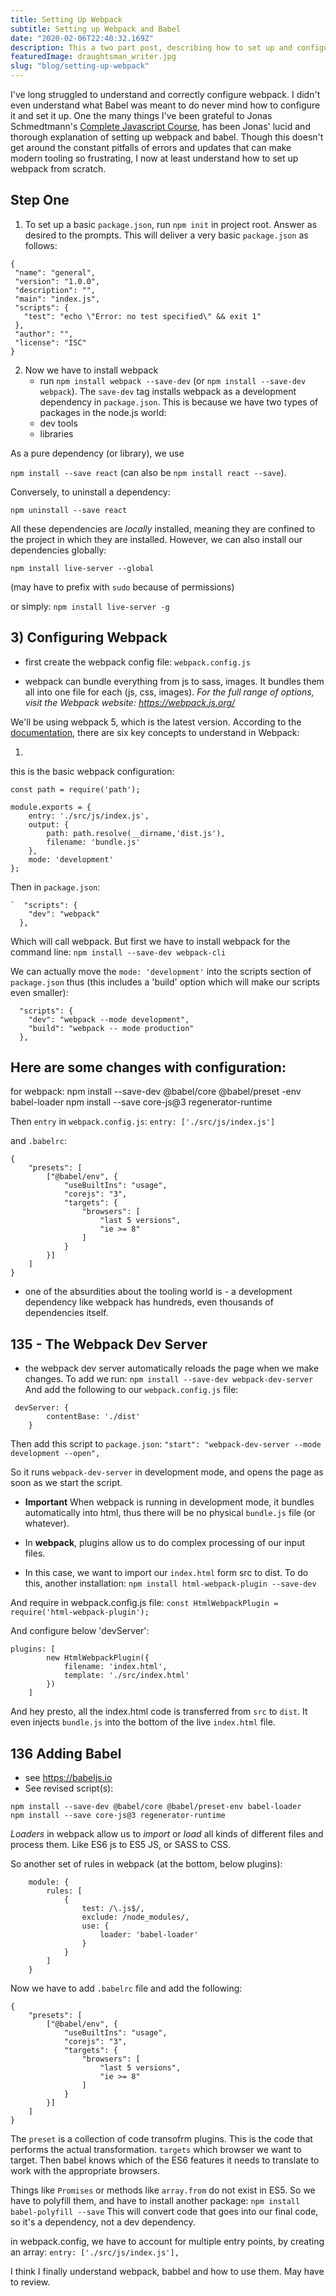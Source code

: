 ```yaml
---
title: Setting Up Webpack
subtitle: Setting up Webpack and Babel
date: "2020-02-06T22:40:32.169Z"
description: This a two part post, describing how to set up and configure Webpack and Babel.
featuredImage: draughtsman_writer.jpg
slug: "blog/setting-up-webpack"
---
```


I've long struggled to understand and correctly configure webpack. I didn't even understand what Babel was meant to do never mind how to configure it and set it up. One the many things I've been grateful to Jonas Schmedtmann's <a href="https://www.udemy.com/course/the-complete-javascript-course/">Complete Javascript Course</a>, has been Jonas' lucid and thorough explanation of setting up webpack and babel. Though this doesn't get around the constant pitfalls of errors and updates that can make modern tooling so frustrating, I now at least understand how to set up webpack from scratch.

## Step One

1.  To set up a basic `package.json`, run `npm init` in project root. Answer as desired to the prompts. This will deliver a very basic `package.json` as follows:

```
{
 "name": "general",
 "version": "1.0.0",
 "description": "",
 "main": "index.js",
 "scripts": {
   "test": "echo \"Error: no test specified\" && exit 1"
 },
 "author": "",
 "license": "ISC"
}
```

2. Now we have to install webpack
   - run `npm install webpack --save-dev` (or `npm install --save-dev webpack`). The `save-dev` tag installs webpack as a development dependency in `package.json`. This is because we have two types of packages in the node.js world:
   - dev tools
   - libraries

As a pure dependency (or library), we use

`npm install --save react` (can also be `npm install react --save`).

Conversely, to uninstall a dependency:

`npm uninstall --save react`

All these dependencies are _locally_ installed, meaning they are confined to the project in which they are installed. However, we can also install our dependencies globally:

`npm install live-server --global`

(may have to prefix with `sudo` because of permissions)

or simply: `npm install live-server -g`

## 3) Configuring Webpack

- first create the webpack config file: `webpack.config.js`

- webpack can bundle everything from js to sass, images. It bundles them all into one file for each (js, css, images). _For the full range of options, visit the Webpack website: https://webpack.js.org/_

We'll be using webpack 5, which is the latest version. According to the <a href="https://webpack.js.org/concepts/">documentation</a>, there are six key concepts to understand in Webpack:

1.

this is the basic webpack configuration:

```
const path = require('path');

module.exports = {
    entry: './src/js/index.js',
    output: {
        path: path.resolve(__dirname,'dist.js'),
        filename: 'bundle.js'
    },
    mode: 'development'
};
```

Then in `package.json`:

```
`  "scripts": {
    "dev": "webpack"
  },
```

Which will call webpack. But first we have to install webpack for the command line:
`npm install --save-dev webpack-cli`

We can actually move the `mode: 'development'` into the scripts section of `package.json` thus (this includes a 'build' option which will make our scripts even smaller):

```
  "scripts": {
    "dev": "webpack --mode development",
    "build": "webpack -- mode production"
  },
```

## Here are some changes with configuration:

for webpack:
npm install --save-dev @babel/core @babel/preset
-env babel-loader
npm install --save core-js@3 regenerator-runtime

Then `entry` in `webpack.config.js`:
`entry: ['./src/js/index.js']`

and `.babelrc`:

```
{
    "presets": [
        ["@babel/env", {
            "useBuiltIns": "usage",
            "corejs": "3",
            "targets": {
                "browsers": [
                    "last 5 versions",
                    "ie >= 8"
                ]
            }
        }]
    ]
}
```

- one of the absurdities about the tooling world is - a development dependency like webpack has hundreds, even thousands of dependencies itself.

## 135 - The Webpack Dev Server

- the webpack dev server automatically reloads the page when we make changes. To add we run:
  `npm install --save-dev webpack-dev-server`
  And add the following to our `webpack.config.js` file:

```
 devServer: {
        contentBase: './dist'
    }
```

Then add this script to `package.json`: `"start": "webpack-dev-server --mode development --open",`

So it runs `webpack-dev-server` in development mode, and opens the page as soon as we start the script.

- **Important** When webpack is running in development mode, it bundles automatically into html, thus there will be no physical `bundle.js` file (or whatever).

- In **webpack**, plugins allow us to do complex processing of our input files.
- In this case, we want to import our `index.html` form src to dist. To do this, another installation:
  `npm install html-webpack-plugin --save-dev`

And require in webpack.config.js file:
`const HtmlWebpackPlugin = require('html-webpack-plugin');`

And configure below 'devServer':

```
plugins: [
        new HtmlWebpackPlugin({
            filename: 'index.html',
            template: './src/index.html'
        })
    ]
```

And hey presto, all the index.html code is transferred from `src` to `dist`. It even injects `bundle.js` into the bottom of the live `index.html` file.

## 136 Adding Babel

- see https://babeljs.io
- See revised script(s):

```
npm install --save-dev @babel/core @babel/preset-env babel-loader
npm install --save core-js@3 regenerator-runtime
```

_Loaders_ in webpack allow us to _import_ or _load_ all kinds of different files and process them. Like ES6 js to ES5 JS, or SASS to CSS.

So another set of rules in webpack (at the bottom, below plugins):

```
    module: {
        rules: [
            {
                test: /\.js$/,
                exclude: /node_modules/,
                use: {
                    loader: 'babel-loader'
                }
            }
        ]
    }
```

Now we have to add `.babelrc` file and add the following:

```
{
    "presets": [
        ["@babel/env", {
            "useBuiltIns": "usage",
            "corejs": "3",
            "targets": {
                "browsers": [
                    "last 5 versions",
                    "ie >= 8"
                ]
            }
        }]
    ]
}
```

The `preset` is a collection of code transofrm plugins. This is the code that performs the actual transformation. `targets` which browser we want to target. Then babel knows which of the ES6 features it needs to translate to work with the appropriate browsers.

Things like `Promises` or methods like `array.from` do not exist in ES5. So we have to polyfill them, and have to install another package:
`npm install babel-polyfill --save`
This will convert code that goes into our final code, so it's a dependency, not a dev dependency.

in webpack.config, we have to account for multiple entry points, by creating an array:
`entry: ['./src/js/index.js'],`

I think I finally understand webpack, babbel and how to use them. May have to review.
